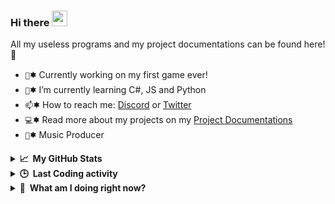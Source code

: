 ### Hi there <a href="https://yungbeatz-carrd.co"><img src="https://media.giphy.com/media/hvRJCLFzcasrR4ia7z/giphy.gif" width="25px"></a>
All my useless programs and my project documentations can be found here! :rofl:

- `🔭`🟌&nbsp;Currently working on my first game ever!
- `🌱`🟌&nbsp;I’m currently learning C#, JS and Python
- `📫`🟌&nbsp;How to reach me: [Discord](https://discord.com/users/605760781664911380) or [Twitter](https://twitter.com/ily_yungbeatz)
- `💻`🟌&nbsp;Read more about my projects on my [Project Documentations](https://github.com/yungbeatz/My-Portfolios)
- `🎵`🟌 Music Producer



<details>
  <summary><b>📈&nbsp;&nbsp;My GitHub Stats</b></summary>
  <br/>
  <p align="center"><br>
  <a href="https://github.com/yungbeatz">
    <img src="https://github-readme-stats.vercel.app/api?username=yungbeatz&show_icons=true&theme=dark"/>
     </a>
</details>

<details>
  <summary><b>🕒&nbsp;&nbsp;Last Coding activity</b></summary>
  <br/>
  <p align="center"><br>
  <a href="https://github.com/yungbeatz">
 <img src="https://github-readme-stats.vercel.app/api/wakatime?username=yung&theme=dark"/>
     </a>  
</details>
<details>
  <summary><b>👀&nbsp;&nbsp;What am I doing right now?</b></summary>
  <br/>
  <p align="center"><br>
 <p align="center"><br>
  <a href="https://discord.com/users/605760781664911380">
    <img src="https://lanyard-profile-readme.vercel.app/api/605760781664911380"/>
     </a>
  </p>
</details>










 










